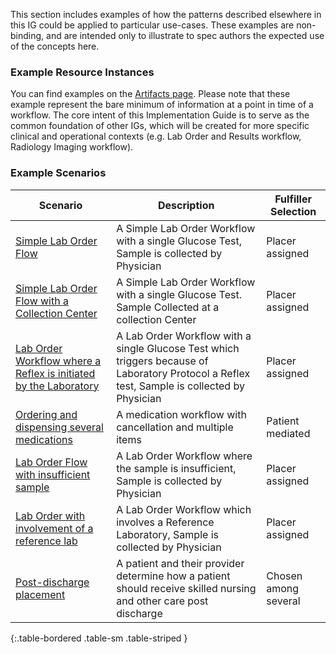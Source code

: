 This section includes examples of how the patterns described elsewhere in this IG could be applied to particular use-cases. These examples are non-binding, and are intended only to illustrate to spec authors the expected use of the concepts here. 

### Example Resource Instances
You can find examples on the [Artifacts page](./artifacts.html#example-example-instances). Please note that these example represent the bare minimum of information at a point in time of a workflow. The core intent of this Implementation Guide is to serve as the common foundation of other IGs, which will be created for more specific clinical and operational contexts (e.g. Lab Order and Results workflow, Radiology Imaging workflow).

### Example Scenarios

| Scenario | Description | Fulfiller Selection |
|---|---|----|
|[Simple Lab Order Flow](ex1-simple-lab-order-flow.html)|A Simple Lab Order Workflow with a single Glucose Test, Sample is collected by Physician|Placer assigned||
|[Simple Lab Order Flow with a Collection Center](ex2-simple-lab-order-flow-with-phlebotomist.html)|A Simple Lab Order Workflow with a single Glucose Test. Sample Collected at a collection Center|Placer assigned|
|[Lab Order Workflow where a Reflex is initiated by the Laboratory](ex3-lab-order-flow-reflex-initiated-lab.html)|A Lab Order Workflow with a single Glucose Test which triggers because of Laboratory Protocol a Reflex test, Sample is collected by Physician|Placer assigned|
|[Ordering and dispensing several medications](ex4-meds-grouped-dispense.html)|A medication workflow with cancellation and multiple items|Patient mediated|
|[Lab Order Flow with insufficient sample](ex5-lab-order-flow-specimen-rejected.html)|A Lab Order Workflow where the sample is insufficient, Sample is collected by Physician|Placer assigned|
|[Lab Order with involvement of a reference lab](ex6-lab-order-flow-with-reference-lab.html)|A Lab Order Workflow which involves a Reference Laboratory, Sample is collected by Physician|Placer assigned|
|[Post-discharge placement](ex7-discharge-placement.html)|A patient and their provider determine how a patient should receive skilled nursing and other care post discharge|Chosen among several|

{:.table-bordered .table-sm .table-striped }
